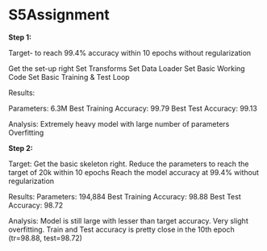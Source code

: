# S5Assignment
**Step 1:**

Target- to reach 99.4% accuracy within 10 epochs without regularization

Get the set-up right
Set Transforms
Set Data Loader
Set Basic Working Code
Set Basic Training & Test Loop

Results:

Parameters: 6.3M
Best Training Accuracy: 99.79
Best Test Accuracy: 99.13

Analysis: 
Extremely heavy model with large number of parameters
Overfitting


**Step 2:**

Target: 
Get the basic skeleton right. 
Reduce the parameters to reach the target of 20k within 10 epochs
Reach the model accuracy at 99.4% without regularization

Results:
Parameters: 194,884
Best Training Accuracy: 98.88
Best Test Accuracy: 98.72

Analysis: 
Model is still large with lesser than target accuracy. 
Very slight overfitting. Train and Test accuracy is pretty close in the 10th epoch (tr=98.88, test=98.72)
